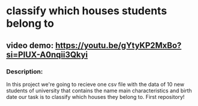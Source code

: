 # classify which houses students belong to
## video demo: <https://youtu.be/gYtyKP2MxBo?si=PIUX-A0nqii3Qkyi>
### Description: 
In this project we're going to recieve one csv file with the data of 10 new students of university that contains the name main characteristics and birth date our task is to classify which houses they belong to.
First repository!
